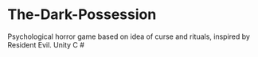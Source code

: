 # The-Dark-Possession
Psychological horror game based on idea of curse and rituals, inspired by Resident Evil. Unity C #
